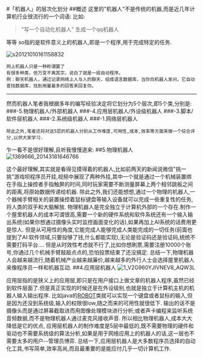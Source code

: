 #「机器人」的层次化划分
##概述
这里的"机器人"不是传统的机器,而是近几年计算机行业很流行的一个词语:
比如:
>"写一个自动化机器人"
>生成一个qq机器人

等等
so指的是软件意义上的机器人,即是一个程序,用于完成特定的任务.

![s20121010161158832](https://yqfile.alicdn.com/fc343cdac973ce08f98e730752e2738486f1fb39.jpeg)
```
网上机器人只是一种称谓罢了
有很多种类，但万变不离其宗，说白了就是一段自动程序。
例：聊天机器人，通过记录网络上人与人的聊天，组成语言数据库，当你向机器人发问，它自动查找数据库，找到用量最多的回答来回复你。
```
---
然而机器人笔者我根据多年的编写经验决定将它划分为5个层次,即5个类,分别是:
###-5.物理机器人/外部机器人
###-4.应用层机器人/外设级机器人
###-3.脚本/软件层机器人
###-2.系统级机器人
###-1.网络层机器人

``除此之外,笔者还将对这5层的机器人分别从工作难度,可用性,成本,效率等方面来做一个综合评分,以供大家学习.``

乍一看不是很好理解,且听我慢慢道来:
##5.物理机器人
![1369666_20143181646766](https://yqfile.alicdn.com/deb6feec6db18e813875d639190c99d95ea75311.jpeg)




这个最好理解,其实就是看得见摸得着的机器人,比如前两天的新闻说微信"挑一挑"游戏呗程序员开挂,视频中展现了两种外挂,其中一个就是通过一个机械装置绑在手指上操控者手指触屏的时间,同时玩家需要不断测量屏幕上两个相邻跳板之间的距离,将原始数据传递给机器.
除此之外,我们还能想想,通过一个物理的机器人,一个器械手臂相关的装置操控着鼠标键盘等输入设备就可以完成一些重复性的任务,将人类的双手和大脑解放.
物理机器人是完全独立于计算机外部的一个存在.制作一个屋里机器人的成本可谓很高,需要一个新的硬件系统和软件系统还有一个输入输出系统(如果你想通过摄像头实时监控画面变化的话),如果再加上AI系统的话费用更是惊人.
但是从可用性的角度,它能完成人能够完成人类能完成的一切任务(前面也提到了AI:软件领域,只要投够了钱,什么都能实现),无论是验证码还是验证码,统统不需要打码平台....
但是从时效性考虑就不行了,比如你想刷票,需要注册10000个账号,你通过几个机械手臂敲敲点点的,恐怕投票结束了还没搞定.
总结一下,物理机器人会越来越流行,随着机械产业越来越廉价,越来越多的外行人士会选择屋里机器人来像程序员一样和机器互动.
##4.应用层机器人
![1_V2G960YJIVNEV8_AQW3L](https://image-store.slidesharecdn.com/0a802cae-68f5-4e52-a203-85cdfde97fdd-original.png)

应用层指的是狭义上的应用层,即只是在用户接口上做文章的机器人程序,虽然已经到软件层面了.但是真正实现的时候还是在外设级别,也就是独立于计算机主机的机器人输入输出程序.
比如java的<u>ROBOT</u>类就可以实现一个键盘或者鼠标的输入,但是因为还没到系统级,输入的权限很low,随之而来的可用性就很低下.
输出的话不是摄像头而是通过屏幕截取进而用图像处理模块进行分析;或者声卡编程来监听系统音频数据,而不是物理机器人通过麦克风接收声音.
所以相比物理机器人,成本大大降低是它的优点,
应用层机器人的制作难度是5层中最低的,既不需要物理的硬件和驱动也不需要系统级的算法分析,如果是用于网络应用上的机器人的话,这一层也不需要太多的用户--管理员博弈.
总结一下,应用层机器人是大多数程序员选择的自动化工具,书写简单,效率高尚,而且最重要的是能应付几乎一切计算机工作.
